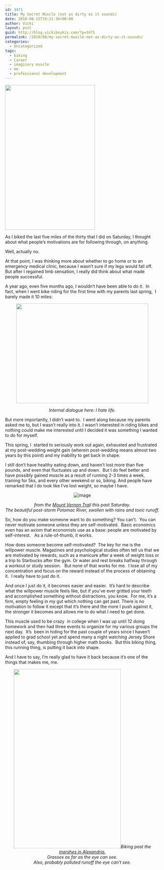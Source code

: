```yaml
---
id: 3471
title: My Secret Muscle (not as dirty as it sounds)
date: 2010-08-15T19:21:36+00:00
author: Vicki
layout: post
guid: http://blog.vickiboykis.com/?p=3471
permalink: /2010/08/my-secret-muscle-not-as-dirty-as-it-sounds/
categories:
  - Uncategorized
tags:
  - biking
  - Career
  - imaginary muscle
  - me
  - professional development
---
```

[<img class="aligncenter size-full wp-image-3473" title="workout" src="http://blog.vickiboykis.com/wp-content/uploads/2010/08/workout.jpg" alt="" width="293" height="471" />](http://blog.vickiboykis.com/wp-content/uploads/2010/08/workout.jpg)

As I biked the last five miles of the thirty that I did on Saturday, I thought about what people&#8217;s motivations are for following through, on anything.

Well, actually no.

At that point, I was thinking more about whether to go home or to an emergency medical clinic, because I wasn&#8217;t sure if my legs would fall off.  But after I regained limb sensation, I really did think about what made people successful.

A year ago, even five months ago, I wouldn&#8217;t have been able to do it.  In fact, when I went bike riding for the first time with my parents last spring,  I barely made it 10 miles:

<p style="text-align: center;">
  <a href="http://blog.vickiboykis.com/wp-content/uploads/2010/08/DSC01253.jpg"><img class="aligncenter size-full wp-image-3474" title="DSC01253" src="http://blog.vickiboykis.com/wp-content/uploads/2010/08/DSC01253.jpg" alt="" width="432" height="324" /></a>
</p>

<p style="text-align: center;">
  <em>Internal dialogue here: I hate life. </em>
</p>

But more importantly, I didn&#8217;t want to.  I went along because my parents asked me to, but I wasn&#8217;t really into it. I wasn&#8217;t interested in riding bikes and nothing could make me interested until I decided it was something I wanted to do for myself.

This spring, I  started to seriously work out again, exhausted and frustrated at my post-wedding weight gain (wherein post-wedding means almost two years by this point) and my inability to get back in shape.

I still don&#8217;t have healthy eating down, and haven&#8217;t lost more than five pounds, and even that fluctuates up and down.  But I do feel better and have possibly gained muscle as a result of running 2-3 times a week, training for 5ks, and every other weekend or so, biking. And people have remarked that I do look like I&#8217;ve lost weight, so maybe I have.

<p style="text-align: center;">
  <img class="aligncenter" src="http://blog.vickiboykis.com/wp-content/uploads/2010/08/wpid-IMAG0260.jpg" alt="image" />
</p>

<p style="text-align: center;">
  <em>from the </em><a href="http://en.wikipedia.org/wiki/Mount_Vernon_Trail"><em>Mount Vernon Trai</em></a><em>l this past Saturday.<br /> The beautiful post-storm Potomac River, swollen with rains and toxic runoff.</em>
</p>

So, how do you make someone want to do something? You can&#8217;t.  You can never motivate someone unless they are self-motivated.  Basic economics even has an axiom that economists use as a base: people are motivated by self-interest.   As a rule-of-thumb, it works.

How does someone become self-motivated?  The key for me is the willpower muscle. Magazines and psychological studies often tell us that we are motivated by rewards, such as a manicure after a week of weight loss or a trip to Starbucks after the gym. Or water and rest breaks halfway through a workout or study session.   But none of that works for me.  I lose all of my concentration and focus on the reward instead of the process of obtaining it.  I really have to just do it.

And once I just do it, it becomes easier and easier.  It&#8217;s hard to describe what the willpower muscle feels like, but if you&#8217;ve ever gritted your teeth and accomplished something without distractions, you know.  For me, it&#8217;s a firm, empty feeling in my gut which nothing can get past. There is no motivation to follow it except that it&#8217;s there and the more I push against it, the stronger it becomes and allows me to do what I need to get done.

This muscle used to be crazy  in college when I was up until 12 doing homework and then had three events to organize for my various groups the next day.  It&#8217;s  been in hiding for the past couple of years since I haven&#8217;t applied to grad school yet and spend many a night watching Jersey Shore instead of, say, thumbing through higher math books.  But this biking thing, this running thing, is putting it back into shape.

And I have to say, I&#8217;m really glad to have it back because it&#8217;s one of the things that makes me, me.

<p style="text-align: center;">
  <a href="http://blog.vickiboykis.com/wp-content/uploads/2010/08/wpid-IMAG0262.jpg"><img class="aligncenter size-full wp-image-3475" title="wpid-IMAG0262.jpg" src="http://blog.vickiboykis.com/wp-content/uploads/2010/08/wpid-IMAG0262.jpg" alt="" width="350" height="583" /></a><em>Biking past the </em><a href="http://en.wikipedia.org/wiki/Dyke_Marsh"><em>marshes in Alexandria.</em></a><em><br /> Grasses as far as the eye can see.<br /> Also, probably polluted runoff the eye can&#8217;t see. </em>
</p>